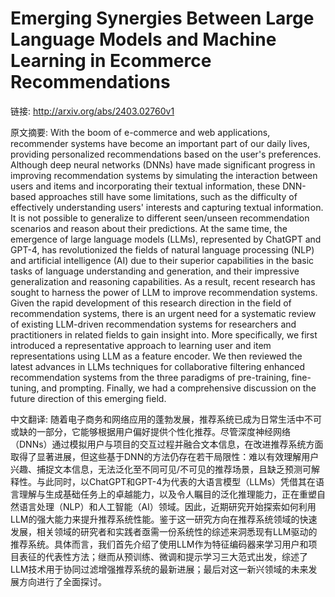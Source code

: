 # Emerging Synergies Between Large Language Models and Machine Learning in Ecommerce Recommendations

链接: http://arxiv.org/abs/2403.02760v1

原文摘要:
With the boom of e-commerce and web applications, recommender systems have
become an important part of our daily lives, providing personalized
recommendations based on the user's preferences. Although deep neural networks
(DNNs) have made significant progress in improving recommendation systems by
simulating the interaction between users and items and incorporating their
textual information, these DNN-based approaches still have some limitations,
such as the difficulty of effectively understanding users' interests and
capturing textual information. It is not possible to generalize to different
seen/unseen recommendation scenarios and reason about their predictions. At the
same time, the emergence of large language models (LLMs), represented by
ChatGPT and GPT-4, has revolutionized the fields of natural language processing
(NLP) and artificial intelligence (AI) due to their superior capabilities in
the basic tasks of language understanding and generation, and their impressive
generalization and reasoning capabilities. As a result, recent research has
sought to harness the power of LLM to improve recommendation systems. Given the
rapid development of this research direction in the field of recommendation
systems, there is an urgent need for a systematic review of existing LLM-driven
recommendation systems for researchers and practitioners in related fields to
gain insight into. More specifically, we first introduced a representative
approach to learning user and item representations using LLM as a feature
encoder. We then reviewed the latest advances in LLMs techniques for
collaborative filtering enhanced recommendation systems from the three
paradigms of pre-training, fine-tuning, and prompting. Finally, we had a
comprehensive discussion on the future direction of this emerging field.

中文翻译:
随着电子商务和网络应用的蓬勃发展，推荐系统已成为日常生活中不可或缺的一部分，它能够根据用户偏好提供个性化推荐。尽管深度神经网络（DNNs）通过模拟用户与项目的交互过程并融合文本信息，在改进推荐系统方面取得了显著进展，但这些基于DNN的方法仍存在若干局限性：难以有效理解用户兴趣、捕捉文本信息，无法泛化至不同可见/不可见的推荐场景，且缺乏预测可解释性。与此同时，以ChatGPT和GPT-4为代表的大语言模型（LLMs）凭借其在语言理解与生成基础任务上的卓越能力，以及令人瞩目的泛化推理能力，正在重塑自然语言处理（NLP）和人工智能（AI）领域。因此，近期研究开始探索如何利用LLM的强大能力来提升推荐系统性能。鉴于这一研究方向在推荐系统领域的快速发展，相关领域的研究者和实践者亟需一份系统性的综述来洞悉现有LLM驱动的推荐系统。具体而言，我们首先介绍了使用LLM作为特征编码器来学习用户和项目表征的代表性方法；继而从预训练、微调和提示学习三大范式出发，综述了LLM技术用于协同过滤增强推荐系统的最新进展；最后对这一新兴领域的未来发展方向进行了全面探讨。
